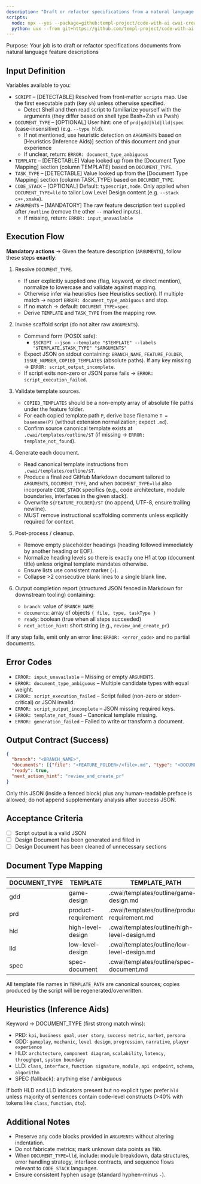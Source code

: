 ```yaml
---
description: "Draft or refactor specifications from a natural language feature description"
scripts:
  node: npx --yes --package=github:templ-project/code-with-ai cwai-create-feature
  python: uvx --from git+https://github.com/templ-project/code-with-ai.git cwai-create-feature
---
```


Purpose: Your job is to draft or refactor specifications documents from natural language feature descriptions

## Input Definition

Variables available to you:

- `SCRIPT` – [DETECTABLE] Resolved from front‑matter `scripts` map. Use the first executable path (key `sh`) unless otherwise specified.
  - Detect Shell and then read script to familiarize yourself with the arguments (they differ based on shell type Bash+Zsh vs Pwsh)
- `DOCUMENT_TYPE` – [OPTIONAL] User hint: one of `prd|gdd|hld|lld|spec` (case-insensitive) (e.g. `--type hld`).
  - If not mentioned, use heuristic detection on `ARGUMENTS` based on [Heuristics (Inference Aids)] section of this document and your experience
  - If unclear, return: `ERROR: document_type_ambiguous`
- `TEMPLATE` – [DETECTABLE] Value looked up from the [Document Type Mapping] section (column TEMPLATE) based on `DOCUMENT_TYPE`.
- `TASK_TYPE` – [DETECTABLE] Value looked up from the [Document Type Mapping] section (column TASK_TYPE) based on `DOCUMENT_TYPE`.
- `CODE_STACK` – [OPTIONAL] Default: `typescript,node`. Only applied when `DOCUMENT_TYPE=lld` to tailor Low Level Design content (e.g. `--stack c++,xmake`).
- `ARGUMENTS` – [MANDATORY] The raw feature description text supplied after `/outline` (remove the other `--` marked inputs).
  - If missing, return: `ERROR: input_unavailable`

## Execution Flow

**Mandatory actions** → Given the feature description (`ARGUMENTS`), follow these steps **exactly**:

1. Resolve `DOCUMENT_TYPE`.
   - If user explicitly supplied one (flag, keyword, or direct mention), normalize to lowercase and validate against mapping.
   - Otherwise infer via heuristics (see Heuristics section). If multiple match → report `ERROR: document_type_ambiguous` and stop.
   - If no match → default: `DOCUMENT_TYPE=spec`.
   - Derive `TEMPLATE` and `TASK_TYPE` from the mapping row.

2. Invoke scaffold script (do not alter raw `ARGUMENTS`).
   - Command form (POSIX safe):
     - `$SCRIPT --json --template "$TEMPLATE" --labels "$TEMPLATE,$TASK_TYPE" "$ARGUMENTS"`
   - Expect JSON on stdout containing: `BRANCH_NAME`, `FEATURE_FOLDER`, `ISSUE_NUMBER`, `COPIED_TEMPLATES` (absolute paths). If any key missing → `ERROR: script_output_incomplete`.
   - If script exits non-zero or JSON parse fails → `ERROR: script_execution_failed`.

3. Validate template sources.
   - `COPIED_TEMPLATES` should be a non-empty array of absolute file paths under the feature folder.
   - For each copied template path `P`, derive base filename `T = basename(P)` (without extension normalization; expect `.md`).
   - Confirm source canonical template exists at `.cwai/templates/outline/$T` (if missing → `ERROR: template_not_found`).

4. Generate each document.
   - Read canonical template instructions from `.cwai/templates/outline/$T`.
   - Produce a finalized GitHub Markdown document tailored to `ARGUMENTS`, `DOCUMENT_TYPE`, and when `DOCUMENT_TYPE=lld` also incorporate `CODE_STACK` specifics (e.g., code architecture, module boundaries, interfaces in the given stack).
   - Overwrite `${FEATURE_FOLDER}/$T` (no append, UTF-8, ensure trailing newline).
   - MUST remove instructional scaffolding comments unless explicitly required for context.

5. Post-process / cleanup.
   - Remove empty placeholder headings (heading followed immediately by another heading or EOF).
   - Normalize heading levels so there is exactly one H1 at top (document title) unless original template mandates otherwise.
   - Ensure lists use consistent marker (`-`).
   - Collapse >2 consecutive blank lines to a single blank line.

6. Output completion report (structured JSON fenced in Markdown for downstream tooling) containing:
   - `branch`: value of `BRANCH_NAME`
   - `documents`: array of objects `{ file, type, taskType }`
   - `ready`: boolean (true when all steps succeeded)
   - `next_action_hint`: short string (e.g., `review_and_create_pr`)

If any step fails, emit only an error line: `ERROR: <error_code>` and no partial documents.

## Error Codes

- `ERROR: input_unavailable` – Missing or empty `ARGUMENTS`.
- `ERROR: document_type_ambiguous` – Multiple candidate types with equal weight.
- `ERROR: script_execution_failed` – Script failed (non-zero or stderr-critical) or JSON invalid.
- `ERROR: script_output_incomplete` – JSON missing required keys.
- `ERROR: template_not_found` – Canonical template missing.
- `ERROR: generation_failed` – Failed to write or transform a document.

## Output Contract (Success)

```json
{
  "branch": "<BRANCH_NAME>",
  "documents": [{"file": "<FEATURE_FOLDER>/<file>.md", "type": "<DOCUMENT_TYPE>", "taskType": "<TASK_TYPE>"}],
  "ready": true,
  "next_action_hint": "review_and_create_pr"
}
```

Only this JSON (inside a fenced block) plus any human-readable preface is allowed; do not append supplementary analysis after success JSON.

## Acceptance Criteria

- [ ] Script output is a valid JSON
- [ ] Design Document has been generated and filled in
- [ ] Design Document has been cleaned of unnecessary sections

## Document Type Mapping

| DOCUMENT_TYPE | TEMPLATE            | TEMPLATE_PATH                                  | TASK_TYPE |
| ------------- | ------------------- | ---------------------------------------------- | --------- |
| gdd           | game-design         | .cwai/templates/outline/game-design.md         | epic      |
| prd           | product-requirement | .cwai/templates/outline/product-requirement.md | epic      |
| hld           | high-level-design   | .cwai/templates/outline/high-level-design.md   | story     |
| lld           | low-level-design    | .cwai/templates/outline/low-level-design.md    | task      |
| spec          | spec-document       | .cwai/templates/outline/spec-document.md       | story     |

All template file names in `TEMPLATE_PATH` are canonical sources; copies produced by the script will be regenerated/overwritten.

## Heuristics (Inference Aids)

Keyword → DOCUMENT_TYPE (first strong match wins):

- PRD: `kpi`, `business goal`, `user story`, `success metric`, `market`, `persona`
- GDD: `gameplay`, `mechanic`, `level design`, `progression`, `narrative`, `player experience`
- HLD: `architecture`, `component diagram`, `scalability`, `latency`, `throughput`, `system boundary`
- LLD: `class`, `interface`, `function signature`, `module`, `api endpoint`, `schema`, `algorithm`
- SPEC (fallback): anything else / ambiguous

If both HLD and LLD indicators present but no explicit type: prefer `hld` unless majority of sentences contain code-level constructs (>40% with tokens like `class`, `function`, `dto`).

## Additional Notes

- Preserve any code blocks provided in `ARGUMENTS` without altering indentation.
- Do not fabricate metrics; mark unknown data points as `TBD`.
- When `DOCUMENT_TYPE=lld`, include: module breakdown, data structures, error handling strategy, interface contracts, and sequence flows relevant to `CODE_STACK` languages.
- Ensure consistent hyphen usage (standard hyphen-minus `-`).
